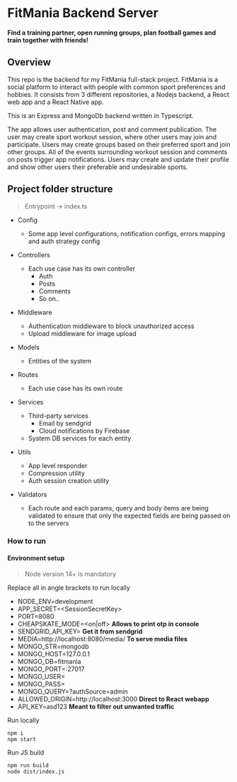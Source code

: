 # FitMania Backend Server

**Find a training partner, open running groups, plan football games and train together with friends!**

## Overview

This repo is the backend for my FitMania full-stack project. FitMania is a social platform to interact with people with common sport preferences and hobbies. It consists from 3 different repositories, a Nodejs backend, a React web app and a React Native app. 

This is an Express and MongoDb backend written in Typescript.

The app allows user authentication, post and comment publication. The user may create sport workout session, where other users may join and participate. Users may create groups based on their preferred sport and join other groups. All of the events surrounding workout session and comments on posts trigger app notifications. Users may create and update their profile and show other users their preferable and undesirable sports.

## Project folder structure

> Entrypoint -> index.ts

- Config

  - Some app level configurations, notification configs, errors mapping and auth strategy config

- Controllers
  - Each use case has its own controller
    - Auth
    - Posts
    - Comments
    - So on..

- Middleware
  - Authentication middleware to block unauthorized access
  - Upload middleware for image upload
 
- Models
  - Entities of the system

- Routes
  - Each use case has its own route
  
- Services
  - Third-party services
    - Email by sendgrid
    - Cloud notifications by Firebase
  - System DB services for each entity

- Utils 
  - App level responder
  - Compression utility
  - Auth session creation utility

- Validators
  - Each route and each params, query and body items are being validated to ensure that only the expected fields are being passed on to the servers


### How to run

#### Environment setup

> Node version 14+ is mandatory

Replace all in angle brackets to run locally

- NODE_ENV=development
- APP_SECRET=\<SessionSecretKey\>
- PORT=8080
- CHEAPSKATE_MODE=\<on|off\> **Allows to print otp in console**
- SENDGRID_API_KEY= **Get it from sendgrid**
- MEDIA=http://localhost:8080/media/ **To serve media files**
- MONGO_STR=mongodb
- MONGO_HOST=127.0.0.1
- MONGO_DB=fitmania
- MONGO_PORT=:27017
- MONGO_USER=
- MONGO_PASS=
- MONGO_QUERY=?authSource=admin
- ALLOWED_ORIGIN=http://localhost:3000 **Direct to React webapp**
- API_KEY=asd123 **Meant to filter out unwanted traffic**


Run locally
```
npm i
npm start
```

Run JS build
```
npm run build
node dist/index.js
```
